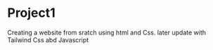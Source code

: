 # Project1
 Creating a website from sratch using html and Css. later update with Tailwind Css abd Javascript
